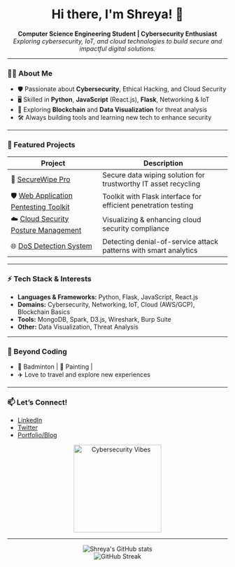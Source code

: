 <!-- Shreya242005 | Cybersecurity & Tech Enthusiast -->

<h1 align="center">Hi there, I'm Shreya! 👋</h1>
<p align="center">
  <b>Computer Science Engineering Student | Cybersecurity Enthusiast</b><br>
  <i>Exploring cybersecurity, IoT, and cloud technologies to build secure and impactful digital solutions.</i>
</p>

---

### 🧑‍💻 About Me

- 🛡 Passionate about **Cybersecurity**, Ethical Hacking, and Cloud Security
- 🖥️ Skilled in **Python**, **JavaScript** (React.js), **Flask**, Networking & IoT
- 💾 Exploring **Blockchain** and **Data Visualization** for threat analysis
- 🛠️ Always building tools and learning new tech to enhance security

---

### 🚀 Featured Projects

| Project | Description |
| ------- | ----------- |
| 🔐 [SecureWipe Pro](https://github.com/ismailali025/Securewipe) | Secure data wiping solution for trustworthy IT asset recycling |
| 🛡 [Web Application Pentesting Toolkit](https://github.com/Shreya242005/Web-Pentesting-Toolkit) | Toolkit with Flask interface for efficient penetration testing 
| ☁️ [Cloud Security Posture Management](https://github.com/Shreya242005/Cloud-Security-Posture-Management) | Visualizing & enhancing cloud security compliance |
| 🌐 [DoS Detection System](https://github.com/Shreya242005/Dos-Detection) | Detecting denial-of-service attack patterns with smart analytics |

---

### ⚡ Tech Stack & Interests

- **Languages & Frameworks:** Python, Flask, JavaScript, React.js
- **Domains:** Cybersecurity, Networking, IoT, Cloud (AWS/GCP), Blockchain Basics
- **Tools:** MongoDB, Spark, D3.js, Wireshark, Burp Suite
- **Other:** Data Visualization, Threat Analysis

---

### 🎨 Beyond Coding

-  🏸 Badminton | 🎨 Painting | 
- ✈️ Love to travel and explore new experiences

---

### 📫 Let’s Connect!

- [LinkedIn](#) <!-- Add your LinkedIn link here -->
- [Twitter](#) <!-- Add your Twitter link here -->
- [Portfolio/Blog](#) <!-- Add your website/blog here if you have one -->

<div align="center">
  <img src="https://github.com/Shreya242005/Shreya242005/assets/your-github-asset.png" width="200px" alt="Cybersecurity Vibes" />
</div>

---

<p align="center">
  <img src="https://github-readme-stats.vercel.app/api?username=Shreya242005&show_icons=true&theme=radical" alt="Shreya's GitHub stats" /><br>
  <img src="https://github-readme-streak-stats.herokuapp.com/?user=Shreya242005&theme=radical" alt="GitHub Streak" />
</p>

<!--
Add your actual social/profile links above.
Replace image links if you want custom banners or profile graphics.
Feel free to customize colors or layout for your style!
-->
